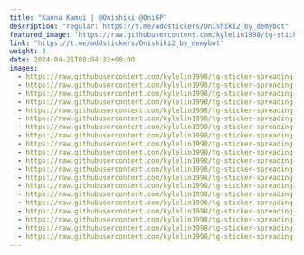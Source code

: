 ```yaml
---
title: "Kanna Kamui | @Onishiki @OniGP"
description: "regular: https://t.me/addstickers/Onishiki2_by_demybot"
featured_image: "https://raw.githubusercontent.com/kylelin1998/tg-sticker-spreading-worldwide-images/main/img/a1666e4b-97ca-4c6d-881b-1d7574894c6f.jpg"
link: "https://t.me/addstickers/Onishiki2_by_demybot"
weight: 3
date: 2024-04-21T08:04:33+08:00
images:
  - https://raw.githubusercontent.com/kylelin1998/tg-sticker-spreading-worldwide-images/main/img/a1666e4b-97ca-4c6d-881b-1d7574894c6f.jpg
  - https://raw.githubusercontent.com/kylelin1998/tg-sticker-spreading-worldwide-images/main/img/5852c867-fb75-4e13-9c02-e1416a27fafa.jpg
  - https://raw.githubusercontent.com/kylelin1998/tg-sticker-spreading-worldwide-images/main/img/dca3432d-4d3a-4d39-9944-833a0b1045fe.jpg
  - https://raw.githubusercontent.com/kylelin1998/tg-sticker-spreading-worldwide-images/main/img/74ab475f-e619-4796-bb5d-d321c22d38f9.jpg
  - https://raw.githubusercontent.com/kylelin1998/tg-sticker-spreading-worldwide-images/main/img/4c422b7c-63f9-408a-87f1-f6ff49232807.jpg
  - https://raw.githubusercontent.com/kylelin1998/tg-sticker-spreading-worldwide-images/main/img/cd92d5a1-f86c-4651-bf14-5d0ea5188163.jpg
  - https://raw.githubusercontent.com/kylelin1998/tg-sticker-spreading-worldwide-images/main/img/b1ec2d6a-93ef-448f-abb7-9ef894fc216e.jpg
  - https://raw.githubusercontent.com/kylelin1998/tg-sticker-spreading-worldwide-images/main/img/d1e17162-3bc4-4f1c-b19d-6fd8fa56dfd3.jpg
  - https://raw.githubusercontent.com/kylelin1998/tg-sticker-spreading-worldwide-images/main/img/7756d70c-edeb-49c1-aa23-ae1f91cb6040.jpg
  - https://raw.githubusercontent.com/kylelin1998/tg-sticker-spreading-worldwide-images/main/img/9aaa29f2-f52e-458d-a925-4efd92c0f368.jpg
  - https://raw.githubusercontent.com/kylelin1998/tg-sticker-spreading-worldwide-images/main/img/7b21f623-16a6-4f01-b186-1501153d0fd2.jpg
  - https://raw.githubusercontent.com/kylelin1998/tg-sticker-spreading-worldwide-images/main/img/23f653b7-251c-46ad-a46e-25623345307c.jpg
  - https://raw.githubusercontent.com/kylelin1998/tg-sticker-spreading-worldwide-images/main/img/777990a3-31fe-4157-aed9-d64c1ec81c61.jpg
  - https://raw.githubusercontent.com/kylelin1998/tg-sticker-spreading-worldwide-images/main/img/85b0121f-a253-48d0-a1ca-9f29bc048018.jpg
  - https://raw.githubusercontent.com/kylelin1998/tg-sticker-spreading-worldwide-images/main/img/46310bc4-e262-4097-b7df-e0d15b90a6c4.jpg
  - https://raw.githubusercontent.com/kylelin1998/tg-sticker-spreading-worldwide-images/main/img/23fd6171-0c67-4947-bf35-d88b95ec55cf.jpg
  - https://raw.githubusercontent.com/kylelin1998/tg-sticker-spreading-worldwide-images/main/img/7442b9c9-3474-406b-9629-a20acda1aa8f.jpg
  - https://raw.githubusercontent.com/kylelin1998/tg-sticker-spreading-worldwide-images/main/img/9033fc3f-60ef-4123-9246-21149385b079.jpg
  - https://raw.githubusercontent.com/kylelin1998/tg-sticker-spreading-worldwide-images/main/img/1e3e8444-217f-4954-9f31-499cf7551fcf.jpg
  - https://raw.githubusercontent.com/kylelin1998/tg-sticker-spreading-worldwide-images/main/img/d4bb694a-184b-46c3-8f2e-72e5a42350d7.jpg
---
```

